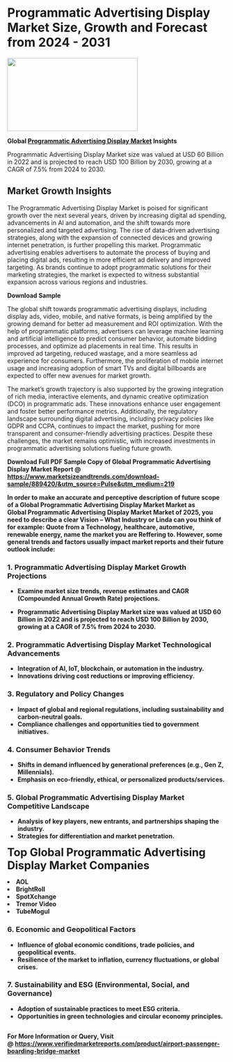 <H1>Programmatic Advertising Display Market Size, Growth and Forecast from 2024 - 2031</H1><img class="aligncenter size-medium wp-image-584254" src="https://thirdeyenews.in/wp-content/uploads/2024/09/Global-Market-Research-300x168.jpeg" alt="" width="300" height="168" /><p><strong>Global&nbsp;<a href="https://www.marketsizeandtrends.com/download-sample/889420/&amp;utm_source=Pulse&amp;utm_medium=219">Programmatic Advertising Display Market</a> Insights</strong></p><p>Programmatic Advertising Display Market size was valued at USD 60 Billion in 2022 and is projected to reach USD 100 Billion by 2030, growing at a CAGR of 7.5% from 2024 to 2030.</p><p><h2>Market Growth Insights</h2> <p>The Programmatic Advertising Display Market is poised for significant growth over the next several years, driven by increasing digital ad spending, advancements in AI and automation, and the shift towards more personalized and targeted advertising. The rise of data-driven advertising strategies, along with the expansion of connected devices and growing internet penetration, is further propelling this market. Programmatic advertising enables advertisers to automate the process of buying and placing digital ads, resulting in more efficient ad delivery and improved targeting. As brands continue to adopt programmatic solutions for their marketing strategies, the market is expected to witness substantial expansion across various regions and industries.</p> <p><strong>Download Sample</strong></p> <p>The global shift towards programmatic advertising displays, including display ads, video, mobile, and native formats, is being amplified by the growing demand for better ad measurement and ROI optimization. With the help of programmatic platforms, advertisers can leverage machine learning and artificial intelligence to predict consumer behavior, automate bidding processes, and optimize ad placements in real time. This results in improved ad targeting, reduced wastage, and a more seamless ad experience for consumers. Furthermore, the proliferation of mobile internet usage and increasing adoption of smart TVs and digital billboards are expected to offer new avenues for market growth.</p> <p>The market’s growth trajectory is also supported by the growing integration of rich media, interactive elements, and dynamic creative optimization (DCO) in programmatic ads. These innovations enhance user engagement and foster better performance metrics. Additionally, the regulatory landscape surrounding digital advertising, including privacy policies like GDPR and CCPA, continues to impact the market, pushing for more transparent and consumer-friendly advertising practices. Despite these challenges, the market remains optimistic, with increased investments in programmatic advertising solutions fueling future growth.</p> <p><strong></p><p><span class=""><strong>Download Full PDF Sample Copy of Global Programmatic Advertising Display Market Report</strong> @ <a href="https://www.marketsizeandtrends.com/download-sample/889420/&amp;utm_source=Pulse&amp;utm_medium=219" target="_blank">https://www.marketsizeandtrends.com/download-sample/889420/&amp;utm_source=Pulse&amp;utm_medium=219</a></span></p><p>In order to make an accurate and perceptive description of future scope of a Global&nbsp;Programmatic Advertising Display Market Market as Global&nbsp;Programmatic Advertising Display Market Market of 2025, you need to describe a clear Vision &ndash; What Industry or Linda can you think of for example: Quote from a Technology, healthcare, automotive, renewable energy, name the market you are Reffering to. However, some general trends and factors usually impact market reports and their future outlook include:</p><h3>1.&nbsp;<strong>Programmatic Advertising Display Market Growth Projections</strong></h3><ul><li>Examine market size trends, revenue estimates and CAGR (Compounded Annual Growth Rate) projections.</li><li><p>Programmatic Advertising Display Market size was valued at USD 60 Billion in 2022 and is projected to reach USD 100 Billion by 2030, growing at a CAGR of 7.5% from 2024 to 2030.</p></li></ul><h3>2.&nbsp;<strong>Programmatic Advertising Display Market Technological Advancements</strong></h3><ul><li>Integration of AI, IoT, blockchain, or automation in the industry.</li><li>Innovations driving cost reductions or improving efficiency.</li></ul><h3>3.&nbsp;<strong>Regulatory and Policy Changes</strong></h3><ul><li>Impact of global and regional regulations, including sustainability and carbon-neutral goals.</li><li>Compliance challenges and opportunities tied to government initiatives.</li></ul><h3>4.&nbsp;<strong>Consumer Behavior Trends</strong></h3><ul><li>Shifts in demand influenced by generational preferences (e.g., Gen Z, Millennials).</li><li>Emphasis on eco-friendly, ethical, or personalized products/services.</li></ul><h3>5.&nbsp;<strong>Global Programmatic Advertising Display Market Competitive Landscape</strong></h3><ul><li>Analysis of key players, new entrants, and partnerships shaping the industry.</li><li>Strategies for differentiation and market penetration.</li></ul><p data-pm-slice="1 1 []"><span style="color: inherit; font-family: inherit; font-size: 25px;">Top Global Programmatic Advertising Display Market Companies</span></p><div class="" data-test-id=""><p><li>AOL</li><li> BrightRoll</li><li> SpotXchange</li><li> Tremor Video</li><li> TubeMogul</li></p></div><h3>6.&nbsp;<strong>Economic and Geopolitical Factors</strong></h3><ul><li>Influence of global economic conditions, trade policies, and geopolitical events.</li><li>Resilience of the market to inflation, currency fluctuations, or global crises.</li></ul><h3>7.&nbsp;<strong>Sustainability and ESG (Environmental, Social, and Governance)</strong></h3><ul><li>Adoption of sustainable practices to meet ESG criteria.</li><li>Opportunities in green technologies and circular economy principles.</li></ul><h2><strong style="font-size: 14px;">For More Information or Query, Visit @&nbsp;</strong><a style="background-color: #ffffff; font-size: 14px;" href="https://www.marketsizeandtrends.com/report/programmatic-advertising-display-market-/" target="_blank">https://www.verifiedmarketreports.com/product/airport-passenger-boarding-bridge-market</a></h2>

